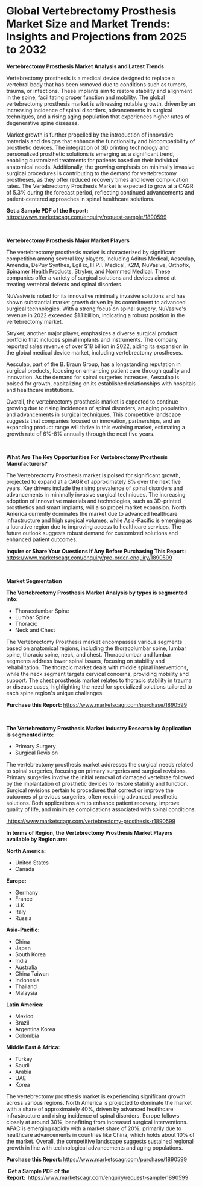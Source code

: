 <p><h1>Global Vertebrectomy Prosthesis Market Size and Market Trends: Insights and Projections from 2025 to 2032</h1></p><p><strong>Vertebrectomy Prosthesis Market Analysis and Latest Trends</strong></p>
<p><p>Vertebrectomy prosthesis is a medical device designed to replace a vertebral body that has been removed due to conditions such as tumors, trauma, or infections. These implants aim to restore stability and alignment in the spine, facilitating proper function and mobility. The global vertebrectomy prosthesis market is witnessing notable growth, driven by an increasing incidence of spinal disorders, advancements in surgical techniques, and a rising aging population that experiences higher rates of degenerative spine diseases.</p><p>Market growth is further propelled by the introduction of innovative materials and designs that enhance the functionality and biocompatibility of prosthetic devices. The integration of 3D printing technology and personalized prosthetic solutions is emerging as a significant trend, enabling customized treatments for patients based on their individual anatomical needs. Additionally, the growing emphasis on minimally invasive surgical procedures is contributing to the demand for vertebrectomy prostheses, as they offer reduced recovery times and lower complication rates. The Vertebrectomy Prosthesis Market is expected to grow at a CAGR of 5.3% during the forecast period, reflecting continued advancements and patient-centered approaches in spinal healthcare solutions.</p></p>
<p><strong>Get a Sample PDF of the Report:&nbsp;</strong> <a href="https://www.marketscagr.com/enquiry/request-sample/1890599?utm_campaign=3517&utm_medium=2&utm_source=Github&utm_content=ia&utm_term=14042025&utm_id=vertebrectomy-prosthesis">https://www.marketscagr.com/enquiry/request-sample/1890599</a></p>
<p>&nbsp;</p>
<p><strong>Vertebrectomy Prosthesis Major Market Players</strong></p>
<p><p>The vertebrectomy prosthesis market is characterized by significant competition among several key players, including Aditus Medical, Aesculap, Amendia, DePuy Synthes, EgiFix, H.P.I. Medical, K2M, NuVasive, Orthofix, Spinamer Health Products, Stryker, and Normmed Medical. These companies offer a variety of surgical solutions and devices aimed at treating vertebral defects and spinal disorders.</p><p>NuVasive is noted for its innovative minimally invasive solutions and has shown substantial market growth driven by its commitment to advanced surgical technologies. With a strong focus on spinal surgery, NuVasive's revenue in 2022 exceeded $1.1 billion, indicating a robust position in the vertebrectomy market.</p><p>Stryker, another major player, emphasizes a diverse surgical product portfolio that includes spinal implants and instruments. The company reported sales revenue of over $18 billion in 2022, aiding its expansion in the global medical device market, including vertebrectomy prostheses.</p><p>Aesculap, part of the B. Braun Group, has a longstanding reputation in surgical products, focusing on enhancing patient care through quality and innovation. As the demand for spinal surgeries increases, Aesculap is poised for growth, capitalizing on its established relationships with hospitals and healthcare institutions.</p><p>Overall, the vertebrectomy prosthesis market is expected to continue growing due to rising incidences of spinal disorders, an aging population, and advancements in surgical techniques. This competitive landscape suggests that companies focused on innovation, partnerships, and an expanding product range will thrive in this evolving market, estimating a growth rate of 6%-8% annually through the next five years.</p></p>
<p>&nbsp;</p>
<p><strong>What Are The Key Opportunities For Vertebrectomy Prosthesis Manufacturers?</strong></p>
<p><p>The Vertebrectomy Prosthesis market is poised for significant growth, projected to expand at a CAGR of approximately 8% over the next five years. Key drivers include the rising prevalence of spinal disorders and advancements in minimally invasive surgical techniques. The increasing adoption of innovative materials and technologies, such as 3D-printed prosthetics and smart implants, will also propel market expansion. North America currently dominates the market due to advanced healthcare infrastructure and high surgical volumes, while Asia-Pacific is emerging as a lucrative region due to improving access to healthcare services. The future outlook suggests robust demand for customized solutions and enhanced patient outcomes.</p></p>
<p><strong>Inquire or Share Your Questions If Any Before Purchasing This Report:</strong> <a href="https://www.marketscagr.com/enquiry/pre-order-enquiry/1890599?utm_campaign=3517&utm_medium=2&utm_source=Github&utm_content=ia&utm_term=14042025&utm_id=vertebrectomy-prosthesis">https://www.marketscagr.com/enquiry/pre-order-enquiry/1890599</a></p>
<p>&nbsp;</p>
<p><strong>Market Segmentation</strong></p>
<p><strong>The Vertebrectomy Prosthesis Market Analysis by types is segmented into:</strong></p>
<p><ul><li>Thoracolumbar Spine</li><li>Lumbar Spine</li><li>Thoracic</li><li>Neck and Chest</li></ul></p>
<p><p>The Vertebrectomy Prosthesis market encompasses various segments based on anatomical regions, including the thoracolumbar spine, lumbar spine, thoracic spine, neck, and chest. Thoracolumbar and lumbar segments address lower spinal issues, focusing on stability and rehabilitation. The thoracic market deals with middle spinal interventions, while the neck segment targets cervical concerns, providing mobility and support. The chest prosthesis market relates to thoracic stability in trauma or disease cases, highlighting the need for specialized solutions tailored to each spine region's unique challenges.</p></p>
<p><strong>Purchase this Report:&nbsp;</strong><a href="https://www.marketscagr.com/purchase/1890599?utm_campaign=3517&utm_medium=2&utm_source=Github&utm_content=ia&utm_term=14042025&utm_id=vertebrectomy-prosthesis">https://www.marketscagr.com/purchase/1890599</a></p>
<p>&nbsp;</p>
<p><strong>The Vertebrectomy Prosthesis Market Industry Research by Application is segmented into:</strong></p>
<p><ul><li>Primary Surgery</li><li>Surgical Revision</li></ul></p>
<p><p>The vertebrectomy prosthesis market addresses the surgical needs related to spinal surgeries, focusing on primary surgeries and surgical revisions. Primary surgeries involve the initial removal of damaged vertebrae followed by the implantation of prosthetic devices to restore stability and function. Surgical revisions pertain to procedures that correct or improve the outcomes of previous surgeries, often requiring advanced prosthetic solutions. Both applications aim to enhance patient recovery, improve quality of life, and minimize complications associated with spinal conditions.</p></p>
<p><a href="https://www.marketscagr.com/vertebrectomy-prosthesis-r1890599?utm_campaign=3517&utm_medium=2&utm_source=Github&utm_content=ia&utm_term=14042025&utm_id=vertebrectomy-prosthesis">&nbsp;https://www.marketscagr.com/vertebrectomy-prosthesis-r1890599</a></p>
<p><strong>In terms of Region, the Vertebrectomy Prosthesis Market Players available by Region are:</strong></p>
<p>
    <p> <strong> North America: </strong>
        <ul>
            <li>United States</li>
            <li>Canada</li>
        </ul>
        </p> 
    <p> <strong> Europe: </strong>
        <ul>
            <li>Germany</li>
            <li>France</li>
            <li>U.K.</li>
            <li>Italy</li>
            <li>Russia</li>
        </ul>
        </p> 
    <p> <strong> Asia-Pacific: </strong>
        <ul>
            <li>China</li>
            <li>Japan</li>
            <li>South Korea</li>
            <li>India</li>
            <li>Australia</li>
            <li>China Taiwan</li>
            <li>Indonesia</li>
            <li>Thailand</li>
            <li>Malaysia</li>
        </ul>
        </p> 
    <p> <strong> Latin America: </strong>
        <ul>
            <li>Mexico</li>
            <li>Brazil</li>
            <li>Argentina Korea</li>
            <li>Colombia</li>
        </ul>
        </p> 
    <p> <strong> Middle East & Africa: </strong>
        <ul>
            <li>Turkey</li>
            <li>Saudi</li>
            <li>Arabia</li>
            <li>UAE</li>
            <li>Korea</li>
        </ul>
    </p>
    </p>
<p><p>The vertebrectomy prosthesis market is experiencing significant growth across various regions. North America is projected to dominate the market with a share of approximately 40%, driven by advanced healthcare infrastructure and rising incidence of spinal disorders. Europe follows closely at around 30%, benefitting from increased surgical interventions. APAC is emerging rapidly with a market share of 20%, primarily due to healthcare advancements in countries like China, which holds about 10% of the market. Overall, the competitive landscape suggests sustained regional growth in line with technological advancements and aging populations.</p></p>
<p><strong>Purchase this Report: </strong><a href="https://www.marketscagr.com/purchase/1890599?utm_campaign=3517&utm_medium=2&utm_source=Github&utm_content=ia&utm_term=14042025&utm_id=vertebrectomy-prosthesis">https://www.marketscagr.com/purchase/1890599</a></p>
<p>&nbsp;<strong>Get a Sample PDF of the Report:&nbsp;&nbsp;</strong><a href="https://www.marketscagr.com/enquiry/request-sample/1890599?utm_campaign=3517&utm_medium=2&utm_source=Github&utm_content=ia&utm_term=14042025&utm_id=vertebrectomy-prosthesis">https://www.marketscagr.com/enquiry/request-sample/1890599</a></p>
<p><strong></strong></p>
<p><p></p><p></p><p></p></p>